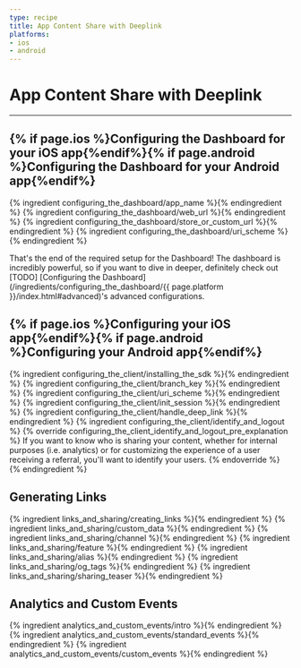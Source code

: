 ```yaml
---
type: recipe
title: App Content Share with Deeplink
platforms:
- ios
- android
---
```


# App Content Share with Deeplink

------

## {% if page.ios %}Configuring the Dashboard for your iOS app{%endif%}{% if page.android %}Configuring the Dashboard for your Android app{%endif%}
{% ingredient configuring_the_dashboard/app_name %}{% endingredient %}
{% ingredient configuring_the_dashboard/web_url %}{% endingredient %}
{% ingredient configuring_the_dashboard/store_or_custom_url %}{% endingredient %}
{% ingredient configuring_the_dashboard/uri_scheme %}{% endingredient %}

That's the end of the required setup for the Dashboard! The dashboard is incredibly powerful, so if you want to dive in deeper, definitely check out [TODO] [Configuring the Dashboard](/ingredients/configuring_the_dashboard/{{ page.platform }}/index.html#advanced)'s advanced configurations.
<!--- /Configuring the Dashboard-->


## {% if page.ios %}Configuring your iOS app{%endif%}{% if page.android %}Configuring your Android app{%endif%}
{% ingredient configuring_the_client/installing_the_sdk %}{% endingredient %}
{% ingredient configuring_the_client/branch_key %}{% endingredient %}
{% ingredient configuring_the_client/uri_scheme %}{% endingredient %}
{% ingredient configuring_the_client/init_session %}{% endingredient %}
{% ingredient configuring_the_client/handle_deep_link %}{% endingredient %}
{% ingredient configuring_the_client/identify_and_logout %}
	{% override configuring_the_client_identify_and_logout_pre_explanation %}
If you want to know who is sharing your content, whether for internal purposes (i.e. analytics) or for customizing the experience of a user receiving a referral, you'll want to identify your users.
	{% endoverride %}
	{% endingredient %}
<!--- /Configuring the Client-->


## Generating Links

{% ingredient links_and_sharing/creating_links %}{% endingredient %}
{% ingredient links_and_sharing/custom_data %}{% endingredient %}
{% ingredient links_and_sharing/channel %}{% endingredient %}
{% ingredient links_and_sharing/feature %}{% endingredient %}
{% ingredient links_and_sharing/alias %}{% endingredient %}
{% ingredient links_and_sharing/og_tags %}{% endingredient %}
{% ingredient links_and_sharing/sharing_teaser %}{% endingredient %}
<!--- /Links and Sharing-->


## Analytics and Custom Events
{% ingredient analytics_and_custom_events/intro %}{% endingredient %}
{% ingredient analytics_and_custom_events/standard_events %}{% endingredient %}
{% ingredient analytics_and_custom_events/custom_events %}{% endingredient %}
<!--- /Analytics and Custom Events-->
